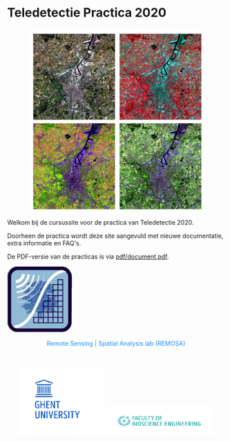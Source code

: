 # Teledetectie Practica 2020

</p>   <p align="center">
  <img src="assets/images/Voorblad.jpg" width="400">
</p> 

Welkom bij de cursussite voor de practica van Teledetectie 2020. 

Doorheen de practica wordt deze site aangevuld met nieuwe documentatie, extra informatie en FAQ's.

De PDF-versie van de practicas is via <a href="" download>pdf/document.pdf</a>.


<p align="center">

  <img src="assets/images/Remosa_logo.png" width="150"><br> </p>
<p align= "center" style="color:DodgerBlue;"> Remote Sensing | Spatial Analysis lab (REMOSA) </p> <br>   <p align="center">
  <img src="assets/images/UGent_logo.png" width="200">
  <img src="assets/images/FBW_logo.png" width = "250">   

</p> 

